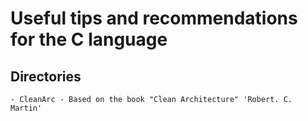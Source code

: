# Useful tips and recommendations for the C language

## Directories
    - CleanArc - Based on the book "Clean Architecture" 'Robert. C. Martin'



